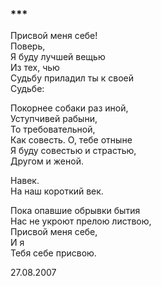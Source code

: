 ### \*\*\*

Присвой меня себе!  
Поверь,  
Я буду лучшей вещью  
Из тех, чью  
Судьбу приладил ты к своей  
Судьбе:

Покорнее собаки раз иной,  
Уступчивей рабыни,  
То требовательной,  
Как совесть. О, тебе отныне  
Я буду совестью и страстью,  
Другом и женой.

Навек.  
На наш короткий век.

Пока опавшие обрывки бытия  
Нас не укроют прелою листвою,  
Присвой меня себе,  
И я  
Тебя себе присвою.

27.08.2007 
